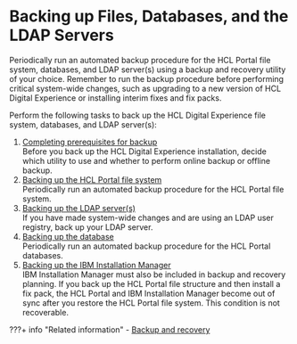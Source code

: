 # Backing up Files, Databases, and the LDAP Servers

Periodically run an automated backup procedure for the HCL Portal file system, databases, and LDAP server(s) using a backup and recovery utility of your choice. Remember to run the backup procedure before performing critical system-wide changes, such as upgrading to a new version of HCL Digital Experience or installing interim fixes and fix packs.

Perform the following tasks to back up the HCL Digital Experience file system, databases, and LDAP server(s):

1.  [Completing prerequisites for backup](i_wadm_t_bkup_prereq_winlinux.md)  
Before you back up the HCL Digital Experience installation, decide which utility to use and whether to perform online backup or offline backup.
2.  [Backing up the HCL Portal file system](i_wadm_t_bkup_files_winlinux.md)  
Periodically run an automated backup procedure for the HCL Portal file system.
3.  [Backing up the LDAP server(s)](i_wadm_t_bkup_ldap_winlinux.md)  
If you have made system-wide changes and are using an LDAP user registry, back up your LDAP server.
4.  [Backing up the database](../backup_files_db_ldap/backup_db/index.md)  
Periodically run an automated backup procedure for the HCL Portal databases.
5.  [Backing up the IBM Installation Manager](bck_up_iim.md)  
IBM Installation Manager must also be included in backup and recovery planning. If you back up the HCL Portal file structure and then install a fix pack, the HCL Portal and IBM Installation Manager become out of sync after you restore the HCL Portal file system. This condition is not recoverable.

???+ info "Related information"
    - [Backup and recovery](../../migrate/planning_migration/migration_consideration/mig_plan_backup_and_recovery.md)

